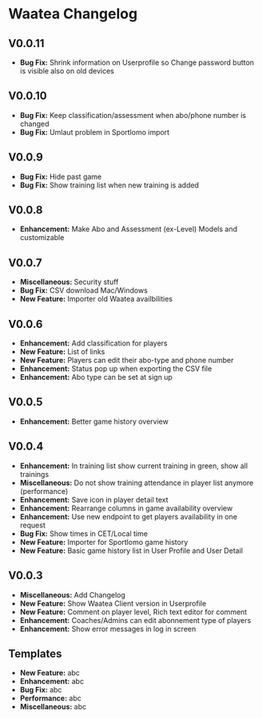 # Waatea Changelog

## V0.0.11
- **Bug Fix:** Shrink information on Userprofile so Change password button is visible also on old devices

## V0.0.10
- **Bug Fix:** Keep classification/assessment when abo/phone number is changed
- **Bug Fix:** Umlaut problem in Sportlomo import

## V0.0.9
- **Bug Fix:** Hide past game
- **Bug Fix:** Show training list when new training is added

## V0.0.8
- **Enhancement:** Make Abo and Assessment (ex-Level) Models and customizable


## V0.0.7
- **Miscellaneous:** Security stuff
- **Bug Fix:** CSV download Mac/Windows
- **New Feature:** Importer old Waatea availbilities


## V0.0.6
- **Enhancement:** Add classification for players
- **New Feature:** List of links
- **New Feature:** Players can edit their abo-type and phone number
- **Enhancement:** Status pop up when exporting the CSV file
- **Enhancement:** Abo type can be set at sign up

## V0.0.5
- **Enhancement:** Better game history overview

## V0.0.4
- **Enhancement:** In training list show current training in green, show all trainings
- **Miscellaneous:** Do not show training attendance in player list anymore (performance)
- **Enhancement:** Save icon in player detail text
- **Enhancement:** Rearrange columns in game availability overview 
- **Enhancement:** Use new endpoint to get players availability in one request
- **Bug Fix:** Show times in CET/Local time
- **New Feature:** Importer for Sportlomo game history
- **New Feature:** Basic game history list in User Profile and User Detail

## V0.0.3
- **Miscellaneous:** Add Changelog
- **New Feature:** Show Waatea Client version in Userprofile
- **New Feature:** Comment on player level, Rich text editor for comment
- **Enhancement:** Coaches/Admins can edit abonnement type of players
- **Enhancement:** Show error messages in log in screen

## Templates
- **New Feature:** abc
- **Enhancement:** abc
- **Bug Fix:** abc
- **Performance:** abc
- **Miscellaneous:** abc

